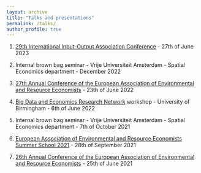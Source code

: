 ```yaml
---
layout: archive
title: "Talks and presentations"
permalink: /talks/
author_profile: true
---
```



1. [29th International Input-Output Association Conference](https://www.iioa.org/conferences/29th/conference.html) - 27th of June 2023
   
2. Internal brown bag seminar - Vrije Universiteit Amsterdam - Spatial Economics department - December 2022

3. [27th Annual Conference of the European Association of Environmental and Resource Economists]([http://www.eaere-conferences.org/index.php?y=2021](https://www.eaere.org/events/annual-conferences/eaere-27th-annual-conference/)) - 23th of June 2022
   
4. [Big Data and Economics Research Network](https://www.birmingham.ac.uk/schools/business/research/research-projects/bvrn/index.aspx) workshop - University of Birmingham - 6th of June 2022

5. Internal brown bag seminar - Vrije Universiteit Amsterdam - Spatial Economics department - 7th of October 2021
  
6. [European Association of Environmental and Resource Economists Summer School 2021](https://eaere-summer-school.uni-graz.at/en/summer-school-2021/) - 28th of September 2021
  
7. [26th Annual Conference of the European Association of Environmental and Resource Economists](http://www.eaere-conferences.org/index.php?y=2021) - 25th of June 2021 



